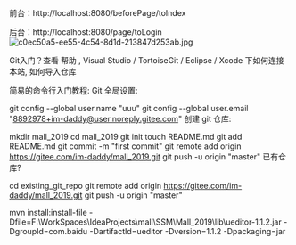 前台：http://localhost:8080/beforePage/toIndex

后台：http://localhost:8080/page/toLogin
<img src="http://localhost:8080/uploadfiles/notice/c0ec50a5-ee55-4c54-8d1d-213847d253ab.jpg" alt="c0ec50a5-ee55-4c54-8d1d-213847d253ab.jpg">

Git入门？查看 帮助 , Visual Studio / TortoiseGit / Eclipse / Xcode 下如何连接本站, 如何导入仓库

简易的命令行入门教程:
Git 全局设置:

git config --global user.name "uuu"
git config --global user.email "8892978+im-daddy@user.noreply.gitee.com"
创建 git 仓库:

mkdir mall_2019
cd mall_2019
git init 
touch README.md
git add README.md
git commit -m "first commit"
git remote add origin https://gitee.com/im-daddy/mall_2019.git
git push -u origin "master"
已有仓库?

cd existing_git_repo
git remote add origin https://gitee.com/im-daddy/mall_2019.git
git push -u origin "master"

mvn install:install-file -Dfile=F:\WorkSpaces\IdeaProjects\mall\SSM\Mall_2019\lib\ueditor-1.1.2.jar -DgroupId=com.baidu -DartifactId=ueditor -Dversion=1.1.2 -Dpackaging=jar